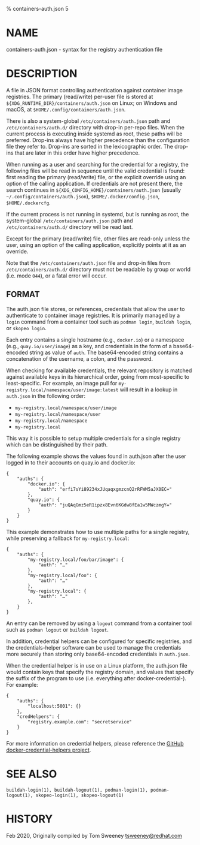 % containers-auth.json 5

# NAME
containers-auth.json - syntax for the registry authentication file

# DESCRIPTION

A file in JSON format controlling authentication against container image registries.
The primary (read/write) per-user file is stored at `${XDG_RUNTIME_DIR}/containers/auth.json` on Linux;
on Windows and macOS, at `$HOME/.config/containers/auth.json`.

There is also a system-global `/etc/containers/auth.json` path and `/etc/containers/auth.d/` directory with drop-in per-repo files.
When the current process is executing inside systemd as root, these paths will be preferred.
Drop-ins always have higher precedence than the configuration file they refer to. Drop-ins are sorted in the lexicographic order. The drop-ins that are later in this order have higher precedence.

When running as a user and searching for the credential for a registry, the following files will be read in sequence until the valid credential is found:
first reading the primary (read/write) file, or the explicit override using an option of the calling application.
If credentials are not present there,
the search continues in `${XDG_CONFIG_HOME}/containers/auth.json` (usually `~/.config/containers/auth.json`), `$HOME/.docker/config.json`, `$HOME/.dockercfg`.

If the current process is not running in systemd, but is running as root, the system-global `/etc/containers/auth.json` path  and `/etc/containers/auth.d/` directory will be read last.

Except for the primary (read/write) file, other files are read-only unless the user, using an option of the calling application, explicitly points at it as an override.

Note that the `/etc/containers/auth.json` file and drop-in files from `/etc/containers/auth.d/` directory must not be readable by group or world (i.e. mode `044`), or a fatal error will occur.

## FORMAT

The auth.json file stores, or references, credentials that allow the user to authenticate
to container image registries.
It is primarily managed by a `login` command from a container tool such as `podman login`,
`buildah login`, or `skopeo login`.

Each entry contains a single hostname (e.g., `docker.io`) or a namespace (e.g., `quay.io/user/image`) as a key,
and credentials in the form of a base64-encoded string as value of `auth`. The
base64-encoded string contains a concatenation of the username, a colon, and the
password.

When checking for available credentials, the relevant repository is matched
against available keys in its hierarchical order, going from most-specific to least-specific.
For example, an image pull for `my-registry.local/namespace/user/image:latest` will
result in a lookup in `auth.json` in the following order:

- `my-registry.local/namespace/user/image`
- `my-registry.local/namespace/user`
- `my-registry.local/namespace`
- `my-registry.local`

This way it is possible to setup multiple credentials for a single registry
which can be distinguished by their path.

The following example shows the values found in auth.json after the user logged in to
their accounts on quay.io and docker.io:

```
{
	"auths": {
		"docker.io": {
			"auth": "erfi7sYi89234xJUqaqxgmzcnQ2rRFWM5aJX0EC="
		},
		"quay.io": {
			"auth": "juQAqGmz5eR1ipzx8Evn6KGdw8fEa1w5MWczmgY="
		}
	}
}
```

This example demonstrates how to use multiple paths for a single registry, while
preserving a fallback for `my-registry.local`:

```
{
	"auths": {
		"my-registry.local/foo/bar/image": {
			"auth": "…"
		},
		"my-registry.local/foo": {
			"auth": "…"
		},
		"my-registry.local": {
			"auth": "…"
		},
	}
}
```

An entry can be removed by using a `logout` command from a container
tool such as `podman logout` or `buildah logout`.

In addition, credential helpers can be configured for specific registries, and the credentials-helper
software can be used to manage the credentials more securely than storing only base64-encoded credentials in `auth.json`.

When the credential helper is in use on a Linux platform, the auth.json file would contain keys that specify the registry domain, and values that specify the suffix of the program to use (i.e. everything after docker-credential-).  For example:

```
{
    "auths": {
        "localhost:5001": {}
    },
    "credHelpers": {
		"registry.example.com": "secretservice"
	}
}
```

For more information on credential helpers, please reference the [GitHub docker-credential-helpers project](https://github.com/docker/docker-credential-helpers/releases).

# SEE ALSO
    buildah-login(1), buildah-logout(1), podman-login(1), podman-logout(1), skopeo-login(1), skopeo-logout(1)

# HISTORY
Feb 2020, Originally compiled by Tom Sweeney <tsweeney@redhat.com>
